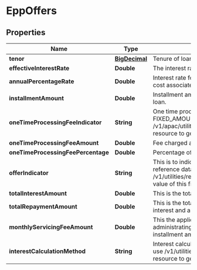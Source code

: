 # EppOffers

## Properties
Name | Type | Description | Notes
------------ | ------------- | ------------- | -------------
**tenor** | [**BigDecimal**](BigDecimal.md) | Tenure of loan in months. | 
**effectiveInterestRate** | **Double** | The interest rate applicable on loan amount. | 
**annualPercentageRate** | **Double** | Interest rate for a whole year. This includes any fees or additional cost associated. |  [optional]
**installmentAmount** | **Double** | Installment amount to be paid by customer in order to repay the loan. | 
**oneTimeProcessingFeeIndicator** | **String** | One time processing fee indicator. Valid values : PERCENTAGE, FIXED_AMOUNT. This is a reference data field. Please use /v1/apac/utilities/referenceData/{oneTimeProcessingFeeIndicator} resource to get valid value of this field with description. |  [optional]
**oneTimeProcessingFeeAmount** | **Double** | Fee charged as part of one time processing. |  [optional]
**oneTimeProcessingFeePercentage** | **Double** | Percentage of one time processing fee charged. |  [optional]
**offerIndicator** | **String** | This is to indicate if the offer is rate/fee/hybrid based. This is a reference data field. Please use /v1/utilities/referenceData/{offerIndicator} resource to get valid value of this field with description. | 
**totalInterestAmount** | **Double** | This is the total interest amount for the loan account. |  [optional]
**totalRepaymentAmount** | **Double** | This is the total amount to be paid back which includes principal, interest and any fees incurred. |  [optional]
**monthlyServicingFeeAmount** | **Double** | This the applicable monthly servicing/maintenance fee for administrating the loan which is included in the monthly installment amount. |  [optional]
**interestCalculationMethod** | **String** | Interest calculation method. This is a reference data field. Please use /v1/utilities/referenceData/{interestCalculationMethod} resource to get valid value of this field with description. |  [optional]
